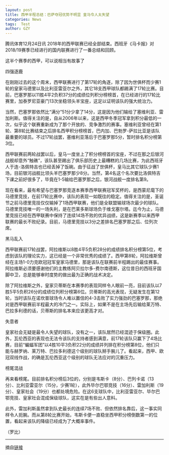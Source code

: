 ```yaml
---
layout: post
title: 西甲半程总结：巴萨夺冠优势不明显 皇马令人太失望
categories: News
tags:  Test
author: GZY
---
```


腾讯体育12月24日讯 2018年的西甲联赛已经全部结束。西班牙《马卡报》对2018/19赛季已经进行的国内联赛进行了一番总结和回顾。

这半个赛季的西甲，可以说相当有故事了

四强逐鹿

在刚刚过去的这个周末，西甲联赛进行了第17轮的角逐，除了因为世俱杯而少赛1轮的皇家马德里以及比利亚雷亚尔之外，其它18支西甲球队都踢满了17轮比赛。目前，巴塞罗那以11胜4平2负积37分的成绩位列积分榜榜首，在已经进行的17轮比赛里，加泰罗尼亚豪门13次坐稳领头羊宝座，这足以证明该队的强大统治力。

当然，巴塞罗那依然比“满分”51分少拿了14分，这是因为他们输给了塞维利亚、雷加利斯。值得关注的是，自从2006年以来，这是西甲冬季冠军拿到积分最低的一次，似乎这个联赛重新成为了那个开放的、竞争激烈的赛事。塞维利亚曾经在第1轮、第8轮比赛结束之后排名西甲积分榜榜首，巴内加、巴勃罗-萨拉比亚是该队最重要的球员。不过17轮战罢，塞维利亚落后于巴塞罗那5分，暂时排名积分榜第3位。

西甲联赛前两轮战罢以后，皇马一度坐上了积分榜榜首的宝座，不过在那之后银河战舰却意外“触礁”，该队甚至踢出了俱乐部历史上最糟糕的几场比赛，为此西班牙人于连-洛佩特吉也已经丢掉了饭碗。由于征战了世俱杯，皇马比其它球队少赛1场，目前银河战舰比领头羊巴塞罗那少8分。当然，第4名这个名次要比洛佩特吉下课之前好很多了，毕竟在1-5输给巴塞罗那之后，银河战舰一度排名第9。

现在看来，最有希望与巴塞罗那竞逐本赛季西甲联赛冠军奖杯的，是西蒙尼麾下的马德里竞技，在前17轮比赛中，该队的表现一如既往的稳定。值得关注的是，圣诞节之前马德里竞技仅仅输掉了1场西甲联赛，他们是全联盟输球场次最少的球队。马德里竞技唯一的一场失利，是在巴莱多斯球场负于维戈塞尔塔。迄今为止，马德里竞技已经在西甲联赛中保持了连续14场不败的优异战绩，这是新赛季以来西甲联赛的最长不败纪录。目前，马德里竞技以3分之差排名巴塞罗那之后、位列次席。

黑马乱入

西甲联赛前17轮战罢，阿拉维斯以8胜4平5负积28分的成绩排名积分榜第5位，考虑到该队的理论实力，这已经是一个非常优秀的成绩了。西甲第8轮，阿拉维斯曾经在主场1-0力克欧冠冠军皇家马德里，那是该队在联赛前半程踢出的最佳赛事。阿拉维斯必须要感谢他们的主教练阿贝拉尔多-费尔南德斯，这位昔日的西班牙国脚中卫，总是能够审时度势的做出最为正确的战术决定。

除了阿拉维斯之外，皇家贝蒂斯在本赛季的表现同样令人眼前一亮，目前该队以7胜5平5负积26分的成绩位列积分榜第6位。贝蒂斯的高光表现，无疑发生在第12轮，当时该队在诺坎普球场令人难以置信的4-3击败了实力强劲的巴塞罗那，那绝对是西甲联赛前半程最大的冷门之一。实际上，如果不是在主场先后输给莱万特、巴拉多利德的话，贝蒂斯的排名本来应该更高才对。

失意者

皇家社会无疑是最令人失望的球队，没有之一，该队居然已经混迹于保级圈。此外，瓦伦西亚的表现也无法令该队的支持者感到满意，前17轮该队只赢下了4场比赛，目前“蝙蝠军团”以4胜10平3负积22分的成绩并列排在积分榜第8位，他们只能与赫罗纳、莱万特、巴拉多利德这个级别的球队掰手腕儿了。看起来，西甲、欧冠双线作战，的确是瓦伦西亚这个级别的球队无法应对的沉重压力。

榜尾混战

再来看榜尾。目前排名积分榜后3位的，分别是韦斯卡（8分）、巴列卡诺（13分）、比利亚雷亚尔（15分，少赛1轮），此外毕尔巴鄂竞技（16分）、雷加利斯（19分）、皇家社会（19分）也都处境危险。在这6支球队中，比利亚雷亚尔、毕尔巴鄂竞技、皇家社会混成保级球队，这实在是有些出人意料。

此外，雷加利斯虽然拿到队史最长的连续7场不败、但依然排名靠后，这一事实同样令人扼腕。而从第8轮比赛开始，韦斯卡便一直稳坐西甲积分榜倒数第一的位置，看起来该队的降级已经成为了大概率事件。

（罗比）

*****

摘自[链接](http://new.qq.com/cmsn/20181224/20181224005180.html)